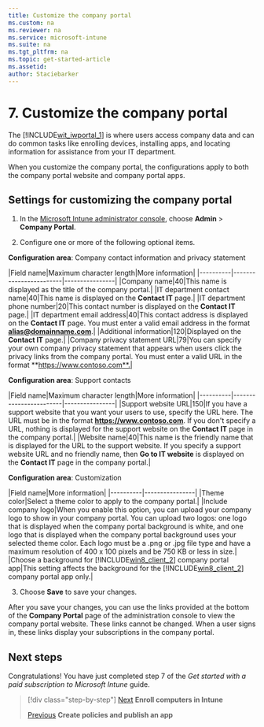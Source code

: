 ```yaml
---
title: Customize the company portal
ms.custom: na
ms.reviewer: na
ms.service: microsoft-intune
ms.suite: na
ms.tgt_pltfrm: na
ms.topic: get-started-article
ms.assetid:
author: Staciebarker
---
```


# 7. Customize the company portal
The [!INCLUDE[wit_iwportal_1](../includes/wit_iwportal_1_md.md)] is where users access company data and can do common tasks like enrolling devices, installing apps, and locating information for assistance from your IT department.

When you customize the company portal, the configurations apply to both the company portal website and company portal apps.

## Settings for customizing the company portal

1.  In the [Microsoft Intune administrator console](https://manage.microsoft.com), choose **Admin** &gt; **Company Portal**.

2.  Configure one or more of the following optional items.

**Configuration area**: Company contact information and privacy statement

|Field name|Maximum character length|More information|
    |----------|------------------------|----------------|
    |Company name|40|This name is displayed as the title of the company portal.|
    |IT department contact name|40|This name is displayed on the **Contact IT** page.|
    |IT department phone number|20|This contact number is displayed on the **Contact IT** page.|
    |IT department email address|40|This contact address is displayed on the **Contact IT** page. You must enter a valid email address in the format **alias@domainname.com**.|
    |Additional information|120|Displayed on the **Contact IT** page.|
    |Company privacy statement URL|79|You can specify your own company privacy statement that appears when users click the privacy links from the company portal. You must enter a valid URL in the format **https://www.contoso.com**.|

**Configuration area**: Support contacts

|Field name|Maximum character length|More information|
    |----------|------------------------|----------------|
    |Support website URL|150|If you have a support website that you want your users to use, specify the URL here. The URL must be in the format **https://www.contoso.com**. If you don't specify a URL, nothing is displayed for the support website on the **Contact IT** page in the company portal.|
    |Website name|40|This name is the friendly name that is displayed for the URL to the support website. If you specify a support website URL and no friendly name, then **Go to IT website** is displayed on the **Contact IT** page in the company portal.|

**Configuration area**: Customization

|Field name|More information|
    |----------|----------------|
    |Theme color|Select a theme color to apply to the company portal.|
    |Include company logo|When you enable this option, you can upload your company logo to show in your company portal. You can upload two logos: one logo that is displayed when the company portal background is white, and one logo that is displayed when the company portal background uses your selected theme color. Each logo must be a .png or .jpg file type and have a maximum resolution of 400 x 100 pixels and be 750 KB or less in size.|
    |Choose a background for [!INCLUDE[win8_client_2](./includes/win8_client_2_md.md)] company portal app|This setting affects the background for the [!INCLUDE[win8_client_2](./includes/win8_client_2_md.md)] company portal app only.|

3.  Choose **Save** to save your changes.

After you save your changes, you can use the links provided at the bottom of the **Company Portal** page of the administration console to view the company portal website. These links cannot be changed. When a user signs in, these links display your subscriptions in the company portal.

## Next steps
Congratulations! You have just completed step 7 of the *Get started with a paid subscription to Microsoft Intune* guide.
>[!div class="step-by-step"]
>[Next](.\get-started-with-a-paid-subscription-to-microsoft-intune-step-8.md)  **Enroll computers in Intune**
>
>[Previous](.\get-started-with-a-paid-subscription-to-microsoft-intune-step-6.md)  **Create policies and publish an app**
